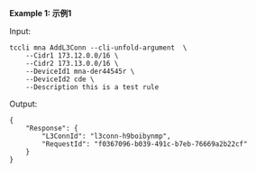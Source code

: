 **Example 1: 示例1**



Input: 

```
tccli mna AddL3Conn --cli-unfold-argument  \
    --Cidr1 173.12.0.0/16 \
    --Cidr2 173.13.0.0/16 \
    --DeviceId1 mna-der44545r \
    --DeviceId2 cde \
    --Description this is a test rule
```

Output: 
```
{
    "Response": {
        "L3ConnId": "l3conn-h9boibynmp",
        "RequestId": "f0367096-b039-491c-b7eb-76669a2b22cf"
    }
}
```

